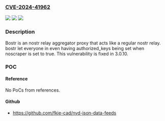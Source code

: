 ### [CVE-2024-41962](https://cve.mitre.org/cgi-bin/cvename.cgi?name=CVE-2024-41962)
![](https://img.shields.io/static/v1?label=Product&message=bostr&color=blue)
![](https://img.shields.io/static/v1?label=Version&message=%3D%20%3C%203.0.10%20&color=brighgreen)
![](https://img.shields.io/static/v1?label=Vulnerability&message=CWE-285%3A%20Improper%20Authorization&color=brighgreen)

### Description

Bostr is an nostr relay aggregator proxy that acts like a regular nostr relay. bostr let everyone in even having authorized_keys being set when noscraper is set to true. This vulnerability is fixed in 3.0.10.

### POC

#### Reference
No PoCs from references.

#### Github
- https://github.com/fkie-cad/nvd-json-data-feeds

